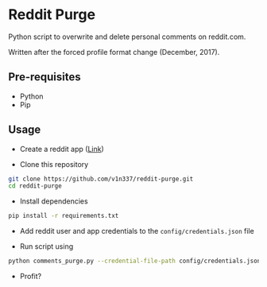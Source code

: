 # Reddit Purge

Python script to overwrite and delete personal comments on reddit.com.

Written after the forced profile format change (December, 2017).

## Pre-requisites

* Python
* Pip

## Usage

* Create a reddit app ([Link](https://www.reddit.com/prefs/apps/))

* Clone this repository

```bash
git clone https://github.com/v1n337/reddit-purge.git
cd reddit-purge
```

* Install dependencies

```bash
pip install -r requirements.txt
```

* Add reddit user and app credentials to the ```config/credentials.json``` file

* Run script using

```bash
python comments_purge.py --credential-file-path config/credentials.json
```

* Profit?

